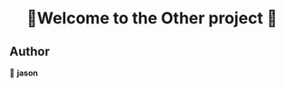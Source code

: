 <h1 align=center>👋Welcome to the Other project 👋</h1>
<p align=center>


## Author

👤 **jason**

##

</p>
